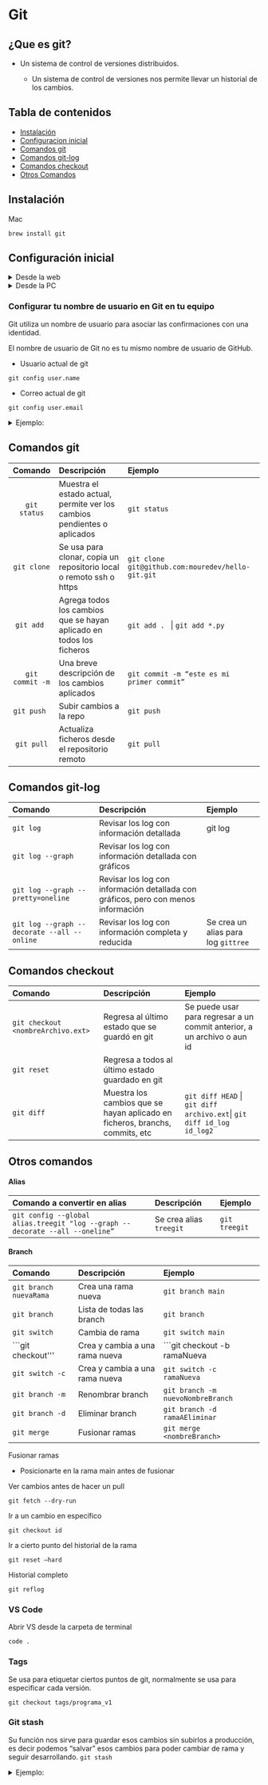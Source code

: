 # Git

## ¿Que es git?

- Un sistema de control de versiones distribuidos.

  - Un sistema de control de versiones nos permite llevar un historial de los cambios.
## Tabla de contenidos

- [Instalación](#instalación)
- [Configuracion inicial](#configuración-inicial)
- [Comandos git](#comandos-git)
- [Comandos git-log](#comandos-git-log)
- [Comandos checkout](#comandos-checkout)
- [Otros Comandos](#otros-comandos)


## Instalación 

Mac
```
brew install git
```

## Configuración inicial

<details>
  <summary>Desde la web</summary>
  
1. Crear un repositorio en github  `/mirepo`
  
2. Crear e ingresar en la carpeta de nuestro proyecto en nuestro equipo
  
3. Abrir una terminal desde la ubicación de la carpeta
  
4. Copiar y ejecutar el enlace generado de github en nuestra terminal
```
git remote add origin https://github.com/yorbimv/mirepo.git 
```

  * Si solicita credenciales, ingresarlas

    - Usuario: tuUsuario
    - Password: token
        - [`https://github.com/settings/tokens`](https://github.com/settings/tokens)
5. En la terminal nos aparece una rama llamada master
  * Se recomienda crear una rama main y empezar a trabajar desde ahi.
</details>

<details>
<summary>Desde la PC</summary>
  
1. Crear una carpeta con el nombre similar al del repositorio
   *  
   ```
   mkdir mirepo
   ```
  
2. Ingresar a la carpeta creada
   * Ejecutar
      * 
      ```
      git init
      ```
   * Se crean los archivos necesarios para poder sincronizarse con nuestro repositorio  
  
3. Desde github, crear una repo
  
4. Ejecutar los comandos como indican las instrucciones de github para asociar la repo con nuestra carpeta en nuestro equipo.

</details>

### Configurar tu nombre de usuario en Git en tu equipo
Git utiliza un nombre de usuario para asociar las confirmaciones con una identidad.

El nombre de usuario de Git no es tu mismo nombre de usuario de GitHub.

* Usuario actual de git
```
git config user.name
```
* Correo actual de git
```
git config user.email
```

<details>
<summary>Ejemplo:</summary> 

* Cambiar de usuario git en nuestro equipo

  * Si por alguna razon, se desea trabajar con otro usuario de git:
    * Se debe configurar usuario, correo:

      * Usar nombre y correo global, aplica para todos los repositorios que se va a trabajar en nuestro equipo

      ```
      git config --global user.name yorbimv
      ```
      ```
      git config --global user.email yorbimv@correo.com
      ```


      * Configurar tu nombre  y correo de usuario de Git para un repositorio único

      ```
      git config user.name "Jorge Meneses"
      ```
      ```
      git config user.email jorgemeneses@correo.com
      ```  
</details>

## Comandos git

| Comando           | Descripción                          | Ejemplo |
|     :---:         |     :---                             | :--- | 
| ```git status```  | Muestra el estado actual, permite ver los cambios pendientes o aplicados |      ```git status```    |
| ```git clone```   | Se usa para clonar, copia un repositorio local o remoto ssh o https    |```git clone    git@github.com:mouredev/hello-git.git  ```    |
|```git add ```| Agrega todos los cambios que se hayan aplicado en todos los ficheros| ```git add . ``` \| ```git add *.py ``` |
|```git commit -m```| Una breve descripción de los cambios aplicados| ```git commit -m “este es mi primer commit”```|
|```git push ```|Subir cambios a la repo|```git push``` |
|```git pull```|Actualiza ficheros desde el repositorio remoto|```git pull``` |


## Comandos git-log

| Comando           | Descripción                                     | Ejemplo |
|     :---         |     :---                                       |     :--- | 
|```git log```      |Revisar los log con información detallada        |git log|
|```git log --graph```|Revisar los log con información detallada con gráficos||
|```git log --graph --pretty=oneline```|Revisar los log con información detallada con gráficos, pero con menos información||
|```git log --graph --decorate --all --online``` |Revisar los log con información completa y reducida | Se crea un alias para log ```gittree```|



## Comandos checkout
| Comando           | Descripción                                     | Ejemplo |
|     :---         |     :---                                       |     :--- | 
|```git checkout <nombreArchivo.ext>```|Regresa  al último estado que se guardó en git|Se puede usar para regresar a un commit anterior, a un archivo o aun id|
|```git reset```|Regresa a todos al último estado guardado en git||
|```git diff ```|Muestra los cambios que se hayan aplicado en ficheros, branchs, commits, etc| ```git diff HEAD``` \| ```git diff archivo.ext```\| ```git diff id_log id_log2 ```|


## Otros comandos

#### Alias
| Comando a convertir en alias           | Descripción                                   | Ejemplo |
|     :---         |     :---                                       |:---|
|```git config --global alias.treegit "log --graph --decorate --all --oneline”```| Se crea alias ```treegit```|```git treegit```|

#### Branch 

| Comando                     | Descripción                     | Ejemplo                           |
|     :---                    |     :---                        |     :---                          | 
|```git branch nuevaRama```   |Crea una rama nueva              |```git branch main```              |
|```git branch```             |Lista de todas las branch        |```git branch```                   |
|```git switch```             |Cambia de rama                   |```git switch main```              |
|```git checkout'''           |Crea y cambia a una rama nueva   | ```git checkout -b ramaNueva      |
|```git switch -c  ```        |Crea y cambia a una rama nueva   |```git switch -c ramaNueva```      |
|```git branch -m```          | Renombrar branch              |```git branch -m nuevoNombreBranch```|
|```git branch -d ```         |Eliminar branch                  |```git branch -d ramaAEliminar```  |
|```git merge```              |Fusionar ramas                   |```git merge <nombreBranch>```     |
Fusionar ramas
* Posicionarte en la rama main antes de fusionar


Ver cambios antes de hacer un pull

``` git fetch --dry-run ```

Ir a un cambio en específico

```git checkout id ```

Ir a cierto punto del historial de la rama

```git reset —hard```

Historial completo

```git reflog```

### VS Code

Abrir VS desde la carpeta de terminal

```code .```


### Tags

Se usa para etiquetar ciertos puntos de git, normalmente se usa para especificar cada versión.

```git checkout tags/programa_v1```

### Git stash

Su función nos sirve para guardar esos cambios sin subirlos a producción, es decir podemos “salvar” esos cambios para poder cambiar de rama y seguir desarrollando.
```git stash```
<details>
<summary>
Ejemplo:
</summary>
Tenemos una rama main, una rama A y una rama B
 
En la rama A, tenemos un archivo login.py incompleto, se nos pide que se arregle un archivo en la rama b.

Al intentar hacer el cambio de rama, no es posible hacer el cambio sin antes hacer un commit en la rama A

Usamos ```git stash``` para guardar el cambio en la rama A, ahora ya es posible realizar el cambio a la rama B

Una vez solucionado el archivo en la rama B, nos cambiamos a la rama A, pero notaremos que no esta nuestros cambios guardados.

Para visualizar el cambio guardado, se ejecuta 
``` git stash pop ```

Ahora podemos seguir trabajando.

* Si queremos ver los cambios stash
```git stash list ```
* Si queremos eliminar los cambios salvados
```git stash drop```

</details>


